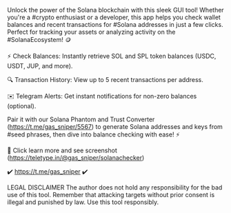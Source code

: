 Unlock the power of the Solana blockchain with this sleek GUI tool! Whether you're a #crypto enthusiast or a developer, this app helps you check wallet balances and recent transactions for #Solana addresses in just a few clicks. Perfect for tracking your assets or analyzing activity on the #SolanaEcosystem! 🪙

⚡️ Check Balances: Instantly retrieve SOL and SPL token balances (USDC, USDT, JUP, and more).

🔍 Transaction History: View up to 5 recent transactions per address.

✉️ Telegram Alerts: Get instant notifications for non-zero balances (optional).

Pair it with our Solana Phantom and Trust Converter (https://t.me/gas_sniper/5567) to generate Solana addresses and keys from #seed phrases, then dive into balance checking with ease! ⚡️

📌 Click learn more and see screenshot (https://teletype.in/@gas_sniper/solanachecker)

✔️ https://t.me/gas_sniper ✔️


LEGAL DISCLAIMER
The author does not hold any responsibility for the bad use of this tool. Remember that attacking targets without prior consent is illegal and punished by law. Use this tool responsibly.
